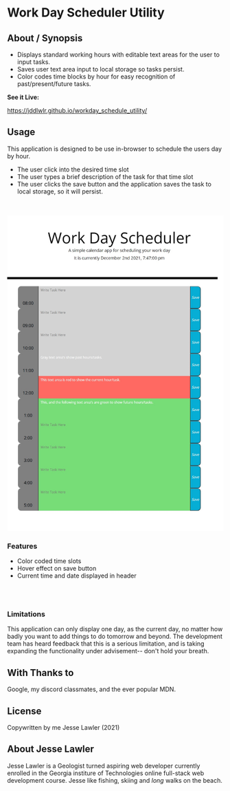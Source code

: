 
# **Work Day Scheduler Utility** 

## About / Synopsis

* Displays standard working hours with editable text areas for the user to input tasks.
* Saves user text area input to local storage so tasks persist. 
* Color codes time blocks by hour for easy recognition of past/present/future tasks.

**See it Live:** 

https://jddlwlr.github.io/workday_schedule_utility/

## Usage

This application is designed to be use in-browser to schedule the users day by hour. 
<br>

* The user click into the desired time slot
* The user types a brief description of the task for that time slot
* The user clicks the save button and the application saves the task to local storage, so it will persist.  
  <br>
  <br>

![Site overview image](.\assets\SiteImage.png)

### Features

* Color coded time slots
* Hover effect on save button
* Current time and date displayed in header
<br>
<br>


### Limitations

This application can only display one day, as the current day, no matter how badly you want to add things to do tomorrow and beyond. The development team has heard feedback that this is a serious limitation, and is taking expanding the functionality under advisement-- don't hold your breath. 

## With Thanks to

Google, my discord classmates, and the ever popular MDN. 

## License

Copywritten by me Jesse Lawler (2021)

## About Jesse Lawler

Jesse Lawler is a Geologist turned aspiring web developer currently enrolled in the Georgia institure of Technologies online full-stack web development course. Jesse like fishing, skiing and _long_ walks on the beach. 